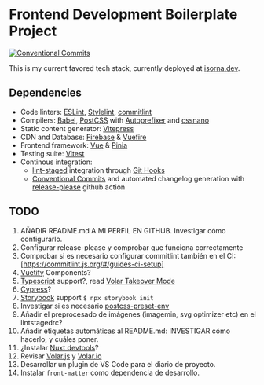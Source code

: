 # Frontend Development Boilerplate Project

[![Conventional Commits](https://img.shields.io/badge/Conventional%20Commits-1.0.0-%23FE5196?logo=conventionalcommits&logoColor=white)](https://conventionalcommits.org)

This is my current favored tech stack, currently deployed at [isorna.dev](https://isorna.dev).

## Dependencies

* Code linters: [ESLint], [Stylelint], [commitlint]
* Compilers: [Babel], [PostCSS] with [Autoprefixer] and [cssnano]
* Static content generator: [Vitepress]
* CDN and Database: [Firebase] & [Vuefire]
* Frontend framework: [Vue] & [Pinia]
* Testing suite: [Vitest]
* Continous integration:
  * [lint-staged] integration through [Git Hooks]
  * [Conventional Commits] and automated changelog generation with [release-please] github action

## TODO

1. AÑADIR README.md A MI PERFIL EN GITHUB. Investigar cómo configurarlo.
2. Configurar release-please y comprobar que funciona correctamente
3. Comprobar si es necesario configurar commitlint también en el CI: [https://commitlint.js.org/#/guides-ci-setup]
4. [Vuetify] Components?
5. [Typescript] support?, read [Volar Takeover Mode](https://vuejs.org/guide/typescript/overview.html#volar-takeover-mode)
6. [Cypress]?
7. [Storybook] support ```$ npx storybook init```
8. Investigar si es necesario [postcss-preset-env](https://github.com/csstools/postcss-plugins/tree/main/plugin-packs/postcss-preset-env)
9. Añadir el preprocesado de imágenes (imagemin, svg optimizer etc) en el lintstagedrc?
10. Añadir etiquetas automáticas al README.md: INVESTIGAR cómo hacerlo, y cuáles poner.
11. ¿Instalar [Nuxt devtools](https://github.com/nuxt/devtools?s=03)?
12. Revisar [Volar.js](https://blog.vuejs.org/posts/volar-a-new-beginning.html?s=03) y [Volar.io](https://volarjs.github.io/)
13. Desarrollar un plugin de VS Code para el diario de proyecto.
14. Instalar ```front-matter``` como dependencia de desarrollo.

[Git Hooks]: https://git-scm.com/docs/githooks
[lint-staged]: https://www.npmjs.com/package/lint-staged
[ESLint]: https://eslint.org/
[Stylelint]: https://stylelint.io/
[PostCSS]: https://github.com/postcss/postcss#usage
[Autoprefixer]: https://github.com/postcss/autoprefixer
[cssnano]: https://cssnano.co/
[Babel]: https://babeljs.io/
[Typescript]: https://www.typescriptlang.org/
[commitlint]: https://commitlint.js.org/
[Vitepress]: https://vitepress.vuejs.org/
[Vuefire]: https://v3.vuefire.vuejs.org/
[Vitest]: https://vitest.dev/
[Vue]: https://vuejs.org/
[Pinia]: https://pinia.vuejs.org/getting-started.html
[Vuetify]: https://vuetifyjs.com/en/
[Storybook]: https://storybook.js.org/
[Conventional Commits]: https://www.conventionalcommits.org/en/v1.0.0/
[release-please]: https://github.com/googleapis/release-please
[Firebase]: https://firebase.google.com/
[Cypress]: https://github.com/cypress-io/cypress
